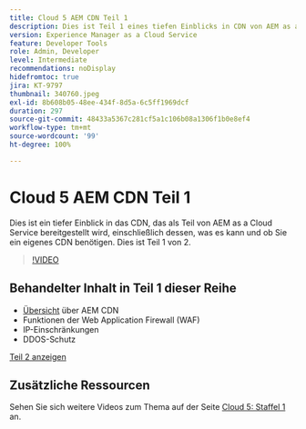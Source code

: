 ```yaml
---
title: Cloud 5 AEM CDN Teil 1
description: Dies ist Teil 1 eines tiefen Einblicks in CDN von AEM as a Cloud Service.
version: Experience Manager as a Cloud Service
feature: Developer Tools
role: Admin, Developer
level: Intermediate
recommendations: noDisplay
hidefromtoc: true
jira: KT-9797
thumbnail: 340760.jpeg
exl-id: 8b608b05-48ee-434f-8d5a-6c5ff1969dcf
duration: 297
source-git-commit: 48433a5367c281cf5a1c106b08a1306f1b0e8ef4
workflow-type: tm+mt
source-wordcount: '99'
ht-degree: 100%

---
```


# Cloud 5 AEM CDN Teil 1

Dies ist ein tiefer Einblick in das CDN, das als Teil von AEM as a Cloud Service bereitgestellt wird, einschließlich dessen, was es kann und ob Sie ein eigenes CDN benötigen. Dies ist Teil 1 von 2.

>[!VIDEO](https://video.tv.adobe.com/v/340760?quality=12&learn=on)

## Behandelter Inhalt in Teil 1 dieser Reihe

+ [Übersicht](https://experienceleague.adobe.com/docs/experience-manager-cloud-service/content/implementing/content-delivery/cdn.html?lang=de) über AEM CDN
+ Funktionen der Web Application Firewall (WAF)
+ IP-Einschränkungen
+ DDOS-Schutz

[Teil 2 anzeigen](cloud5-aem-cdn-part2.md)

## Zusätzliche Ressourcen

Sehen Sie sich weitere Videos zum Thema auf der Seite [Cloud 5: Staffel 1](cloud5-season-1.md) an.
